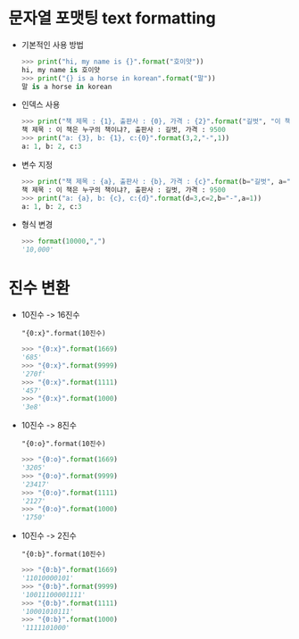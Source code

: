 # 문자열 포맷팅 text formatting



- 기본적인 사용 방법

  ```python
  >>> print("hi, my name is {}".format("호이얏"))
  hi, my name is 호이얏
  >>> print("{} is a horse in korean".format("말"))
  말 is a horse in korean
  ```



- 인덱스 사용

  ```python
  >>> print("책 제목 : {1}, 출판사 : {0}, 가격 : {2}".format("길벗", "이 책은 누구의 책이냐?", 9500))
  책 제목 : 이 책은 누구의 책이냐?, 출판사 : 길벗, 가격 : 9500
  >>> print("a: {3}, b: {1}, c:{0}".format(3,2,"-",1))
  a: 1, b: 2, c:3
  ```



- 변수 지정

  ```python
  >>> print("책 제목 : {a}, 출판사 : {b}, 가격 : {c}".format(b="길벗", a="이 책은 누구의 책이냐?", c=9500))
  책 제목 : 이 책은 누구의 책이냐?, 출판사 : 길벗, 가격 : 9500
  >>> print("a: {a}, b: {c}, c:{d}".format(d=3,c=2,b="-",a=1))
  a: 1, b: 2, c:3
  ```



- 형식 변경

  ```python
  >>> format(10000,",")
  '10,000'
  ```

  



# 진수 변환



- 10진수 -> 16진수

  `"{0:x}".format(10진수)`

  ```python
  >>> "{0:x}".format(1669)
  '685'
  >>> "{0:x}".format(9999)
  '270f'
  >>> "{0:x}".format(1111)
  '457'
  >>> "{0:x}".format(1000)
  '3e8'
  ```

  

- 10진수 -> 8진수

  `"{0:o}".format(10진수)`

  ```python
  >>> "{0:o}".format(1669)
  '3205'
  >>> "{0:o}".format(9999)
  '23417'
  >>> "{0:o}".format(1111)
  '2127'
  >>> "{0:o}".format(1000)
  '1750'
  ```

  

- 10진수 -> 2진수

  `"{0:b}".format(10진수)`

  ```python
  >>> "{0:b}".format(1669)
  '11010000101'
  >>> "{0:b}".format(9999)
  '10011100001111'
  >>> "{0:b}".format(1111)
  '10001010111'
  >>> "{0:b}".format(1000)
  '1111101000'
  ```

  